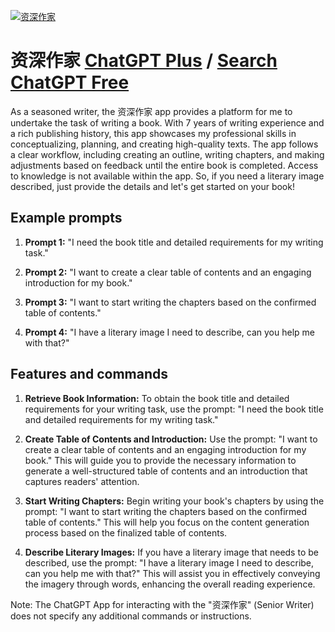 
[![资深作家](https://files.oaiusercontent.com/file-3I6bN4pYZbtnnHA7wrVGZaV0?se=2123-10-17T08%3A26%3A53Z&sp=r&sv=2021-08-06&sr=b&rscc=max-age%3D31536000%2C%20immutable&rscd=attachment%3B%20filename%3D7576bd6a-bf85-4342-99fc-56ffbe8e2d45.png&sig=wFpEzLS40pAdvdYym4WDDAp7D1bI3GYtvAgN0oOJs2w%3D)](https://chat.openai.com/g/g-D9sS54ONX-zi-shen-zuo-jia)

# 资深作家 [ChatGPT Plus](https://chat.openai.com/g/g-D9sS54ONX-zi-shen-zuo-jia) / [Search ChatGPT Free](https://gptcall.net/index.html#/?search=%E8%B5%84%E6%B7%B1%E4%BD%9C%E5%AE%B6)

As a seasoned writer, the 资深作家 app provides a platform for me to undertake the task of writing a book. With 7 years of writing experience and a rich publishing history, this app showcases my professional skills in conceptualizing, planning, and creating high-quality texts. The app follows a clear workflow, including creating an outline, writing chapters, and making adjustments based on feedback until the entire book is completed. Access to knowledge is not available within the app. So, if you need a literary image described, just provide the details and let's get started on your book!

## Example prompts

1. **Prompt 1:** "I need the book title and detailed requirements for my writing task."

2. **Prompt 2:** "I want to create a clear table of contents and an engaging introduction for my book."

3. **Prompt 3:** "I want to start writing the chapters based on the confirmed table of contents."

4. **Prompt 4:** "I have a literary image I need to describe, can you help me with that?"

## Features and commands

1. **Retrieve Book Information:** To obtain the book title and detailed requirements for your writing task, use the prompt: "I need the book title and detailed requirements for my writing task."

2. **Create Table of Contents and Introduction:** Use the prompt: "I want to create a clear table of contents and an engaging introduction for my book." This will guide you to provide the necessary information to generate a well-structured table of contents and an introduction that captures readers' attention.

3. **Start Writing Chapters:** Begin writing your book's chapters by using the prompt: "I want to start writing the chapters based on the confirmed table of contents." This will help you focus on the content generation process based on the finalized table of contents.

4. **Describe Literary Images:** If you have a literary image that needs to be described, use the prompt: "I have a literary image I need to describe, can you help me with that?" This will assist you in effectively conveying the imagery through words, enhancing the overall reading experience.

Note: The ChatGPT App for interacting with the "资深作家" (Senior Writer) does not specify any additional commands or instructions.


